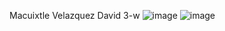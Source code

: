Macuixtle Velazquez David 3-w
![image](https://github.com/user-attachments/assets/a7c95fb8-659c-4db0-87cc-26338d2810ae)
![image](https://github.com/user-attachments/assets/57eb03a9-63d7-4c88-9fec-0203618b158a)
